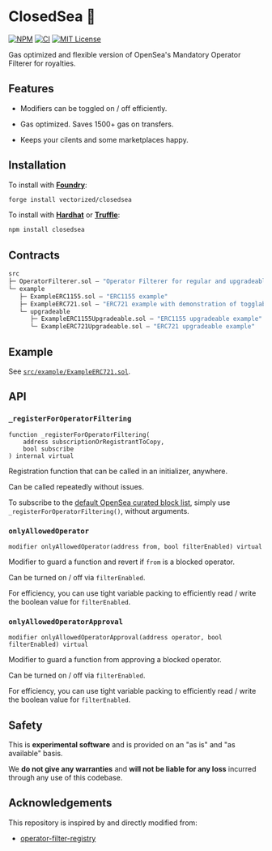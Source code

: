 # ClosedSea 🚪

[![NPM][npm-shield]][npm-url]
[![CI][ci-shield]][ci-url]
[![MIT License][license-shield]][license-url]

Gas optimized and flexible version of OpenSea's Mandatory Operator Filterer for royalties.

## Features

- Modifiers can be toggled on / off efficiently.

- Gas optimized. Saves 1500+ gas on transfers.

- Keeps your cilents and some marketplaces happy.

## Installation

To install with [**Foundry**](https://github.com/gakonst/foundry):

```sh
forge install vectorized/closedsea
```

To install with [**Hardhat**](https://github.com/nomiclabs/hardhat) or [**Truffle**](https://github.com/trufflesuite/truffle):

```sh
npm install closedsea
```

## Contracts

```ml
src
├─ OperatorFilterer.sol — "Operator Filterer for regular and upgradeable contracts"
└─ example
   ├─ ExampleERC1155.sol — "ERC1155 example"
   ├─ ExampleERC721.sol — "ERC721 example with demonstration of togglability"
   └─ upgradeable
      ├─ ExampleERC1155Upgradeable.sol — "ERC1155 upgradeable example"
      └─ ExampleERC721Upgradeable.sol — "ERC721 upgradeable example"
```

## Example

See [`src/example/ExampleERC721.sol`](./src/example/ExampleERC721.sol).

## API

### `_registerForOperatorFiltering`
```solidity 
function _registerForOperatorFiltering(
    address subscriptionOrRegistrantToCopy, 
    bool subscribe
) internal virtual
````
Registration function that can be called in an initializer, anywhere.  

Can be called repeatedly without issues.

To subscribe to the [default OpenSea curated block list](https://github.com/ProjectOpenSea/operator-filter-registry/#deployments), simply use `_registerForOperatorFiltering()`, without arguments.

### `onlyAllowedOperator`
```solidity
modifier onlyAllowedOperator(address from, bool filterEnabled) virtual
```  
Modifier to guard a function and revert if `from` is a blocked operator.  

Can be turned on / off via `filterEnabled`.

For efficiency, you can use tight variable packing to efficiently read / write the boolean value for `filterEnabled`.

### `onlyAllowedOperatorApproval`
```solidity
modifier onlyAllowedOperatorApproval(address operator, bool filterEnabled) virtual
```  
Modifier to guard a function from approving a blocked operator.  

Can be turned on / off via `filterEnabled`.

For efficiency, you can use tight variable packing to efficiently read / write the boolean value for `filterEnabled`.

## Safety

This is **experimental software** and is provided on an "as is" and "as available" basis.

We **do not give any warranties** and **will not be liable for any loss** incurred through any use of this codebase.

## Acknowledgements

This repository is inspired by and directly modified from:

- [operator-filter-registry](https://github.com/ProjectOpenSea/operator-filter-registry)

[npm-shield]: https://img.shields.io/npm/v/closedsea.svg
[npm-url]: https://www.npmjs.com/package/closedsea

[ci-shield]: https://img.shields.io/github/workflow/status/vectorized/closedsea/ci?label=build
[ci-url]: https://github.com/vectorized/closedsea/actions/workflows/ci.yml

[license-shield]: https://img.shields.io/badge/License-MIT-green.svg
[license-url]: https://github.com/vectorized/closedsea/blob/main/LICENSE.txt
